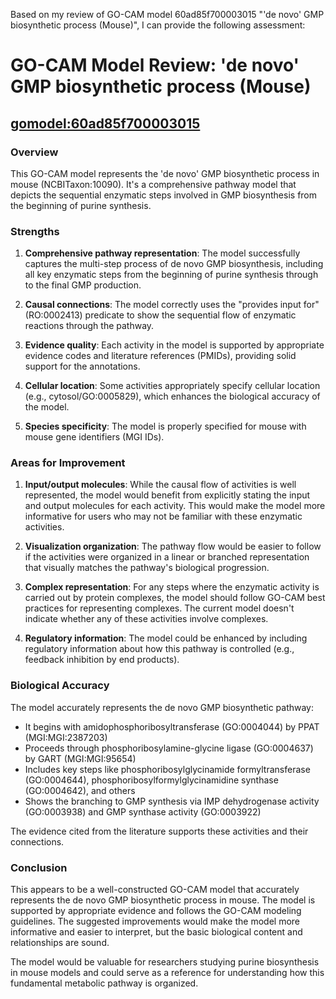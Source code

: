 Based on my review of GO-CAM model 60ad85f700003015 "'de novo' GMP biosynthetic process (Mouse)", I can provide the following assessment:

# GO-CAM Model Review: 'de novo' GMP biosynthetic process (Mouse)
## [gomodel:60ad85f700003015](https://bioregistry.io/go.model:60ad85f700003015)

### Overview
This GO-CAM model represents the 'de novo' GMP biosynthetic process in mouse (NCBITaxon:10090). It's a comprehensive pathway model that depicts the sequential enzymatic steps involved in GMP biosynthesis from the beginning of purine synthesis.

### Strengths
1. **Comprehensive pathway representation**: The model successfully captures the multi-step process of de novo GMP biosynthesis, including all key enzymatic steps from the beginning of purine synthesis through to the final GMP production.

2. **Causal connections**: The model correctly uses the "provides input for" (RO:0002413) predicate to show the sequential flow of enzymatic reactions through the pathway.

3. **Evidence quality**: Each activity in the model is supported by appropriate evidence codes and literature references (PMIDs), providing solid support for the annotations.

4. **Cellular location**: Some activities appropriately specify cellular location (e.g., cytosol/GO:0005829), which enhances the biological accuracy of the model.

5. **Species specificity**: The model is properly specified for mouse with mouse gene identifiers (MGI IDs).

### Areas for Improvement
1. **Input/output molecules**: While the causal flow of activities is well represented, the model would benefit from explicitly stating the input and output molecules for each activity. This would make the model more informative for users who may not be familiar with these enzymatic activities.

2. **Visualization organization**: The pathway flow would be easier to follow if the activities were organized in a linear or branched representation that visually matches the pathway's biological progression.

3. **Complex representation**: For any steps where the enzymatic activity is carried out by protein complexes, the model should follow GO-CAM best practices for representing complexes. The current model doesn't indicate whether any of these activities involve complexes.

4. **Regulatory information**: The model could be enhanced by including regulatory information about how this pathway is controlled (e.g., feedback inhibition by end products).

### Biological Accuracy
The model accurately represents the de novo GMP biosynthetic pathway:
- It begins with amidophosphoribosyltransferase (GO:0004044) by PPAT (MGI:MGI:2387203)
- Proceeds through phosphoribosylamine-glycine ligase (GO:0004637) by GART (MGI:MGI:95654)
- Includes key steps like phosphoribosylglycinamide formyltransferase (GO:0004644), phosphoribosylformylglycinamidine synthase (GO:0004642), and others
- Shows the branching to GMP synthesis via IMP dehydrogenase activity (GO:0003938) and GMP synthase activity (GO:0003922)

The evidence cited from the literature supports these activities and their connections.

### Conclusion
This appears to be a well-constructed GO-CAM model that accurately represents the de novo GMP biosynthetic process in mouse. The model is supported by appropriate evidence and follows the GO-CAM modeling guidelines. The suggested improvements would make the model more informative and easier to interpret, but the basic biological content and relationships are sound.

The model would be valuable for researchers studying purine biosynthesis in mouse models and could serve as a reference for understanding how this fundamental metabolic pathway is organized.